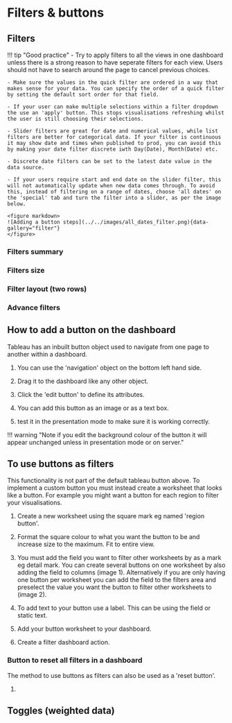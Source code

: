 # Filters & buttons

## Filters

!!! tip "Good practice"
    - Try to apply filters to all the views in one dashboard unless there is a strong reason to have seperate filters for each view. Users should not have to search around the page to cancel previous choices.

    - Make sure the values in the quick filter are ordered in a way that makes sense for your data. You can specify the order of a quick filter by setting the default sort order for that field.

    - If your user can make multiple selections within a filter dropdown the use an 'apply' button. This stops visualisations refreshing whilst the user is still choosing their selections.

    - Slider filters are great for date and numerical values, while list filters are better for categorical data. If your filter is continuous it may show date and times when published to prod, you can avoid this by making your date filter discrete iwth Day(Date), Month(Date) etc.

    - Discrete date filters can be set to the latest date value in the data source.

    - If your users require start and end date on the slider filter, this will not automatically update when new data comes through. To avoid this, instead of filtering on a range of dates, choose 'all dates' on the 'special' tab and turn the filter into a slider, as per the image below.
    
    <figure markdown>
    ![Adding a button steps](../../images/all_dates_filter.png){data-gallery="filter"}
    </figure>


### Filters summary

### Filters size

### Filter layout (two rows)

### Advance filters


## How to add a button on the dashboard

Tableau has an inbuilt button object used to navigate from one page to another within a dashboard.

1. You can use the 'navigation' object on the bottom left hand side.

2. Drag it to the dashboard like any other object.

3. Click the 'edit button' to define its attributes.

4. You can add this button as an image or as a text box.

5. test it in the presentation mode to make sure it is working correctly.

!!! warning "Note if you edit the background colour of the button it will appear unchanged unless in presentation mode or on server."

## To use buttons as filters

This functionality is not part of the default tableau button above. To implement a custom button you must instead create a worksheet that looks like a button.
For example you might want a button for each region to filter your visualisations.

1. Create a new worksheet using the square mark eg named 'region button'.

2. Format the square colour to what you want the button to be and increase size to the maximum. Fit to entire view.

3. You must add the field you want to filter other worksheets by as a mark eg detail mark. You can create several buttons on one worksheet by also adding the field to columns (image 1). Alternatively if you are only having one button per worksheet you can add the field to the filters area and preselect the value you want the button to filter other worksheets to (image 2).

4. To add text to your button use a label. This can be using the field or static text.

5. Add your button worksheet to your dashboard.

6. Create a filter dashboard action.


### Button to reset all filters in a dashboard

The method to use buttons as filters can also be used as a 'reset button'.

1. 


## Toggles (weighted data)